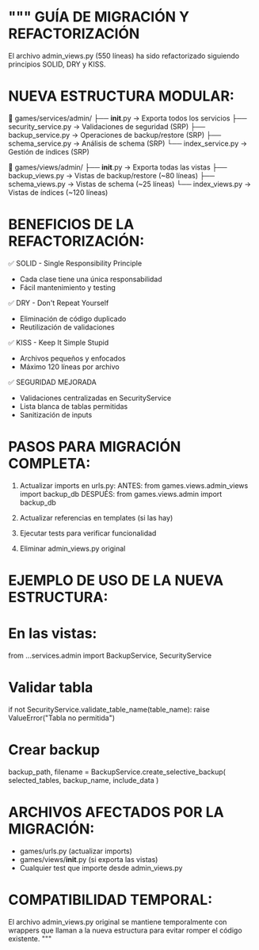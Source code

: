 """
GUÍA DE MIGRACIÓN Y REFACTORIZACIÓN
====================================

El archivo admin_views.py (550 líneas) ha sido refactorizado siguiendo principios SOLID, DRY y KISS.

# NUEVA ESTRUCTURA MODULAR:

📁 games/services/admin/
├── **init**.py -> Exporta todos los servicios
├── security_service.py -> Validaciones de seguridad (SRP)
├── backup_service.py -> Operaciones de backup/restore (SRP)
├── schema_service.py -> Análisis de schema (SRP)
└── index_service.py -> Gestión de índices (SRP)

📁 games/views/admin/
├── **init**.py -> Exporta todas las vistas
├── backup_views.py -> Vistas de backup/restore (~80 líneas)
├── schema_views.py -> Vistas de schema (~25 líneas)
└── index_views.py -> Vistas de índices (~120 líneas)

# BENEFICIOS DE LA REFACTORIZACIÓN:

✅ SOLID - Single Responsibility Principle

- Cada clase tiene una única responsabilidad
- Fácil mantenimiento y testing

✅ DRY - Don't Repeat Yourself

- Eliminación de código duplicado
- Reutilización de validaciones

✅ KISS - Keep It Simple Stupid

- Archivos pequeños y enfocados
- Máximo 120 líneas por archivo

✅ SEGURIDAD MEJORADA

- Validaciones centralizadas en SecurityService
- Lista blanca de tablas permitidas
- Sanitización de inputs

# PASOS PARA MIGRACIÓN COMPLETA:

1. Actualizar imports en urls.py:
   ANTES: from games.views.admin_views import backup_db
   DESPUÉS: from games.views.admin import backup_db

2. Actualizar referencias en templates (si las hay)

3. Ejecutar tests para verificar funcionalidad

4. Eliminar admin_views.py original

# EJEMPLO DE USO DE LA NUEVA ESTRUCTURA:

# En las vistas:

from ...services.admin import BackupService, SecurityService

# Validar tabla

if not SecurityService.validate_table_name(table_name):
raise ValueError("Tabla no permitida")

# Crear backup

backup_path, filename = BackupService.create_selective_backup(
selected_tables, backup_name, include_data
)

# ARCHIVOS AFECTADOS POR LA MIGRACIÓN:

- games/urls.py (actualizar imports)
- games/views/**init**.py (si exporta las vistas)
- Cualquier test que importe desde admin_views.py

# COMPATIBILIDAD TEMPORAL:

El archivo admin_views.py original se mantiene temporalmente con
wrappers que llaman a la nueva estructura para evitar romper
el código existente.
"""
